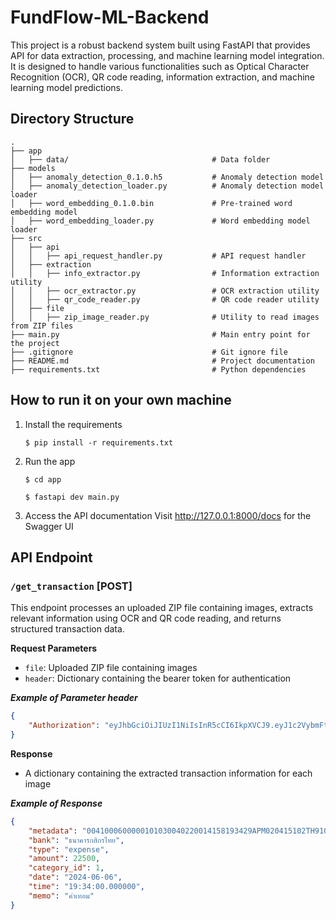 # FundFlow-ML-Backend

This project is a robust backend system built using FastAPI that provides API for data extraction, processing, and machine learning model integration. It is designed to handle various functionalities such as Optical Character Recognition (OCR), QR code reading, information extraction, and machine learning model predictions.

## Directory Structure

```plaintext
.
├── app
│   ├── data/                                # Data folder
├── models
│   ├── anomaly_detection_0.1.0.h5           # Anomaly detection model
│   ├── anomaly_detection_loader.py          # Anomaly detection model loader
│   ├── word_embedding_0.1.0.bin             # Pre-trained word embedding model
│   ├── word_embedding_loader.py             # Word embedding model loader
├── src
│   ├── api
│   │   ├── api_request_handler.py           # API request handler
│   ├── extraction
│   │   ├── info_extractor.py                # Information extraction utility
│   │   ├── ocr_extractor.py                 # OCR extraction utility
│   │   ├── qr_code_reader.py                # QR code reader utility
│   ├── file
│   │   ├── zip_image_reader.py              # Utility to read images from ZIP files
├── main.py                                  # Main entry point for the project
├── .gitignore                               # Git ignore file
├── README.md                                # Project documentation
├── requirements.txt                         # Python dependencies

```

## How to run it on your own machine

1. Install the requirements

   ```
   $ pip install -r requirements.txt
   ```

2. Run the app
   ```
   $ cd app
   ```

   ```
   $ fastapi dev main.py
   ```
3. Access the API documentation Visit http://127.0.0.1:8000/docs for the Swagger UI

## API Endpoint

### `/get_transaction` [POST]
This endpoint processes an uploaded ZIP file containing images, extracts relevant information using OCR and QR code reading, and returns structured transaction data.

**Request Parameters**
- `file`: Uploaded ZIP file containing images
- `header`: Dictionary containing the bearer token for authentication

***Example of Parameter header***
```json
{
    "Authorization": "eyJhbGciOiJIUzI1NiIsInR5cCI6IkpXVCJ9.eyJ1c2VybmFtZSI6IiIsInVzZXJfaWQiOjEsImV4cCI6MTczMjYwOTkwOX0.kdedIkkE8HFGH_XRIeO_tsis-D_JzZVGdJiYOPZgll4"
}
```

**Response**
- A dictionary containing the extracted transaction information for each image

***Example of Response***
```json
{
    "metadata": "0041000600000101030040220014158193429APM020415102TH91042BBB",
    "bank": "ธนาคารกสิกรไทย",
    "type": "expense",
    "amount": 22500,
    "category_id": 1,
    "date": "2024-06-06",
    "time": "19:34:00.000000",
    "memo": "ค่าเทอม"
}
```



